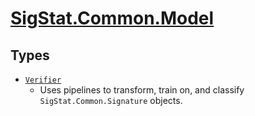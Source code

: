 # [SigStat.Common.Model](./README.md)

## Types

- [`Verifier`](./Verifier.md)
	- Uses pipelines to transform, train on, and classify `SigStat.Common.Signature` objects.

